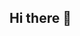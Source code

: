 ## Hi there 👋

<!--
**Raymond-Tran/Raymond-Tran** is a ✨ _special_ ✨ repository because its `README.md` (this file) appears on your GitHub profile.

- I am currently interested in learning about coding and power system
- I am currently working on building an EV car for a competition.
- My favortie hobby is watching Anime.
- 

